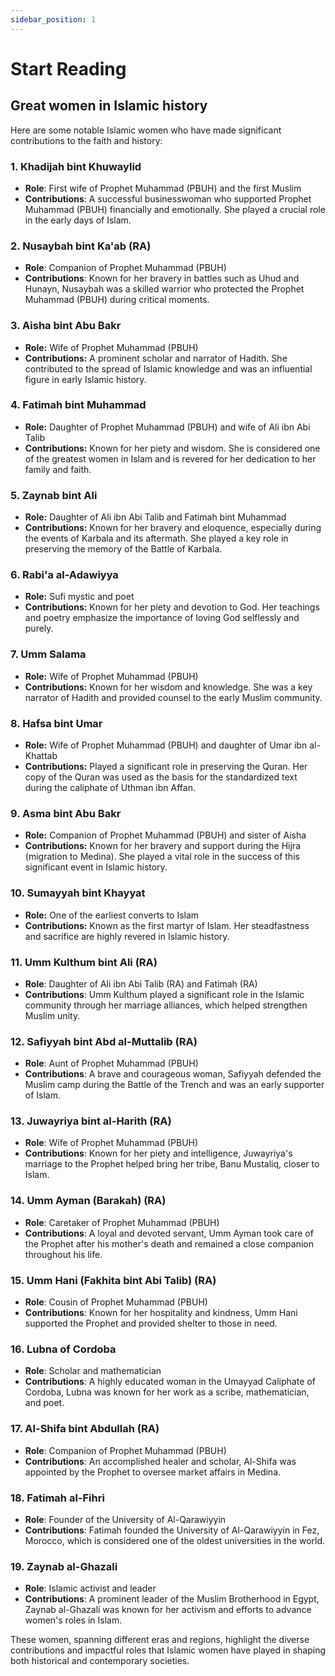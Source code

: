 ```yaml
---
sidebar_position: 1
---
```


# Start Reading

## Great women in Islamic history

Here are some notable Islamic women who have made significant contributions to the faith and history:


### 1. Khadijah bint Khuwaylid
- **Role**: First wife of Prophet Muhammad (PBUH) and the first Muslim
- **Contributions**: A successful businesswoman who supported Prophet Muhammad (PBUH) financially and emotionally. She played a crucial role in the early days of Islam.



### 2. Nusaybah bint Ka'ab (RA)
- **Role**: Companion of Prophet Muhammad (PBUH)
- **Contributions**: Known for her bravery in battles such as Uhud and Hunayn, Nusaybah was a skilled warrior who protected the Prophet Muhammad (PBUH) during critical moments.

### 3. Aisha bint Abu Bakr
- **Role:** Wife of Prophet Muhammad (PBUH)
- **Contributions:** A prominent scholar and narrator of Hadith. She contributed to the spread of Islamic knowledge and was an influential figure in early Islamic history.

### 4. Fatimah bint Muhammad
- **Role:** Daughter of Prophet Muhammad (PBUH) and wife of Ali ibn Abi Talib
- **Contributions:** Known for her piety and wisdom. She is considered one of the greatest women in Islam and is revered for her dedication to her family and faith.

### 5. Zaynab bint Ali
- **Role:** Daughter of Ali ibn Abi Talib and Fatimah bint Muhammad
- **Contributions:** Known for her bravery and eloquence, especially during the events of Karbala and its aftermath. She played a key role in preserving the memory of the Battle of Karbala.

### 6. Rabi'a al-Adawiyya
- **Role:** Sufi mystic and poet
- **Contributions:** Known for her piety and devotion to God. Her teachings and poetry emphasize the importance of loving God selflessly and purely.

### 7. Umm Salama
- **Role:** Wife of Prophet Muhammad (PBUH)
- **Contributions:** Known for her wisdom and knowledge. She was a key narrator of Hadith and provided counsel to the early Muslim community.

### 8. Hafsa bint Umar
- **Role:** Wife of Prophet Muhammad (PBUH) and daughter of Umar ibn al-Khattab
- **Contributions:** Played a significant role in preserving the Quran. Her copy of the Quran was used as the basis for the standardized text during the caliphate of Uthman ibn Affan.

### 9. Asma bint Abu Bakr
- **Role:** Companion of Prophet Muhammad (PBUH) and sister of Aisha
- **Contributions:** Known for her bravery and support during the Hijra (migration to Medina). She played a vital role in the success of this significant event in Islamic history.

### 10. Sumayyah bint Khayyat
- **Role:** One of the earliest converts to Islam
- **Contributions:** Known as the first martyr of Islam. Her steadfastness and sacrifice are highly revered in Islamic history.

### 11. Umm Kulthum bint Ali (RA)
- **Role**: Daughter of Ali ibn Abi Talib (RA) and Fatimah (RA)
- **Contributions**: Umm Kulthum played a significant role in the Islamic community through her marriage alliances, which helped strengthen Muslim unity.

### 12. Safiyyah bint Abd al-Muttalib (RA)
- **Role**: Aunt of Prophet Muhammad (PBUH)
- **Contributions**: A brave and courageous woman, Safiyyah defended the Muslim camp during the Battle of the Trench and was an early supporter of Islam.

### 13. Juwayriya bint al-Harith (RA)
- **Role**: Wife of Prophet Muhammad (PBUH)
- **Contributions**: Known for her piety and intelligence, Juwayriya's marriage to the Prophet helped bring her tribe, Banu Mustaliq, closer to Islam.

### 14. Umm Ayman (Barakah) (RA)
- **Role**: Caretaker of Prophet Muhammad (PBUH)
- **Contributions**: A loyal and devoted servant, Umm Ayman took care of the Prophet after his mother's death and remained a close companion throughout his life.

### 15. Umm Hani (Fakhita bint Abi Talib) (RA)
- **Role**: Cousin of Prophet Muhammad (PBUH)
- **Contributions**: Known for her hospitality and kindness, Umm Hani supported the Prophet and provided shelter to those in need.

### 16. Lubna of Cordoba
- **Role**: Scholar and mathematician
- **Contributions**: A highly educated woman in the Umayyad Caliphate of Cordoba, Lubna was known for her work as a scribe, mathematician, and poet.

### 17. Al-Shifa bint Abdullah (RA)
- **Role**: Companion of Prophet Muhammad (PBUH)
- **Contributions**: An accomplished healer and scholar, Al-Shifa was appointed by the Prophet to oversee market affairs in Medina.

### 18. Fatimah al-Fihri
- **Role**: Founder of the University of Al-Qarawiyyin
- **Contributions**: Fatimah founded the University of Al-Qarawiyyin in Fez, Morocco, which is considered one of the oldest universities in the world.

### 19. Zaynab al-Ghazali
- **Role**: Islamic activist and leader
- **Contributions**: A prominent leader of the Muslim Brotherhood in Egypt, Zaynab al-Ghazali was known for her activism and efforts to advance women's roles in Islam.


These women, spanning different eras and regions, highlight the diverse contributions and impactful roles that Islamic women have played in shaping both historical and contemporary societies.
